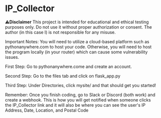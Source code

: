 # IP_Collector
⚠️**Disclaimer** 
This project is intended for educational and ethical testing purposes only. Do not use it without proper authorization or consent. The author (in this case I) is not responsible for any misuse.

Important Notes:
You will need to utilize a cloud-based platform such as pythonanywhere.com to host your code. Otherwise, you will need to host the program locally (in your router) which can cause some vulnerability issues.

First Step:
Go to pythonanywhere.come and create an account. 

Second Step:
Go to the files tab and click on flask_app.py

Third Step:
Under Directories, click mysite/ and that should get you started!

Remember:
Once you finish coding, go to Slack or Discord (both work) and create a webhook. This is how you will get notified when someone clicks the IP_Collector link and it will also be where you can see the user's IP Address, Date, Location, and Postal Code

